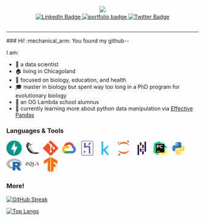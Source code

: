 <div id="header" align="center">
  <img src="https://media.giphy.com/media/RbDKaczqWovIugyJmW/giphy.gif" width="65%"/>
</div>

<div id="badges"  align="center">
  <a href="https://www.linkedin.com/in/jaefinger/">
    <img src="https://img.shields.io/badge/LinkedIn-blue?style=for-the-badge&logo=linkedin&logoColor=white" alt="LinkedIn Badge"/>
  </a>
  <a href="https://jae-finger.github.io">
    <img src="https://img.shields.io/badge/portfolio-➡-lightgrey?style=for-the-badge&logo=appveyor&logo=youtube&logoColor=white" alt="portfolio badge"/>
  </a>
  <a href="https://twitter.com/jonathanfinger">
    <img src="https://img.shields.io/badge/Twitter-blue?style=for-the-badge&logo=twitter&logoColor=white" alt="Twitter Badge"/>
  </a>
</div>

<div id="counter" align="center">
  <img src="https://komarev.com/ghpvc/?username=jae-finger&style=flat-square&color=blue" alt=""/>
</div>

<hr>
### Hi! :mechanical_arm: You found my github--

I am:
  - 🧮 a data scientist 
  - 🏠 living in Chicagoland  
  - 🧪 focused on biology, education, and health
  - 🎓 master in biology but spent way too long in a PhD program for evolutionary biology
  - 🚀 an OG Lambda school alumnus
  - 🌱 currently learning more about python data manipulation via [Effective Pandas](https://store.metasnake.com/effective-pandas-book)

### Languages & Tools
<div>
  <img src="https://raw.githubusercontent.com/devicons/devicon/master/icons/fastapi/fastapi-original.svg" title="fastapi" alt="fastap" width="40" height="40"/>&nbsp;
  <img src="https://raw.githubusercontent.com/devicons/devicon/master/icons/flask/flask-original.svg" title="flask" alt="flask" width="40" height="40"/>&nbsp;
  <img src="https://raw.githubusercontent.com/devicons/devicon/master/icons/git/git-original.svg" title="git" alt="git" width="40" height="40"/>&nbsp;
  <img src="https://raw.githubusercontent.com/devicons/devicon/master/icons/googlecloud/googlecloud-original.svg" title="google" alt="google" width="40" height="40"/>&nbsp;
  <img src="https://raw.githubusercontent.com/devicons/devicon/master/icons/heroku/heroku-original.svg" title="heroku" alt="heroku" width="40" height="40"/>&nbsp;
  <img src="https://raw.githubusercontent.com/devicons/devicon/master/icons/kaggle/kaggle-original.svg" title="jupyter" alt="jupyter" width="40" height="40"/>&nbsp;
  <img src="https://raw.githubusercontent.com/devicons/devicon/master/icons/jupyter/jupyter-original.svg" title="kaggle" alt="kaggle" width="40" height="40"/>&nbsp;
  <img src="https://raw.githubusercontent.com/devicons/devicon/1119b9f84c0290e0f0b38982099a2bd027a48bf1/icons/pandas/pandas-original.svg" title="pandas" alt="pandas" width="40" height="40"/>&nbsp;
  <img src="https://raw.githubusercontent.com/devicons/devicon/master/icons/pycharm/pycharm-original.svg" title="pycharm" alt="pycharm" width="40" height="40"/>&nbsp;
   <img src="https://raw.githubusercontent.com/devicons/devicon/master/icons/python/python-original.svg" title="python" alt="python" width="40" height="40"/>&nbsp;
  <img src="https://raw.githubusercontent.com/devicons/devicon/master/icons/r/r-original.svg" title="R" alt="R" width="40" height="40"/>&nbsp;
  <img src="https://raw.githubusercontent.com/devicons/devicon/master/icons/sqlalchemy/sqlalchemy-original.svg" title="sqlalchemy" alt="sqlalchemy" width="40" height="40"/>&nbsp;
  <img src="https://raw.githubusercontent.com/devicons/devicon/master/icons/tensorflow/tensorflow-original.svg" title="tensorflow" alt="tensorflow" width="40" height="40"/>&nbsp;
<div>

  ### More!
  [![GitHub Streak](http://github-readme-streak-stats.herokuapp.com?user=jae-finger&theme=dark&border_radius=3&date_format=%5BY.%5Dn.j)](https://git.io/streak-stats)  
  
[![Top Langs](https://github-readme-stats.vercel.app/api/top-langs/?username=jae-finger&layout=compact&theme=vision-friendly-dark)](https://github.com/anuraghazra/github-readme-stats)

